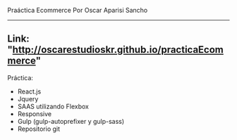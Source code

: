 
Praáctica Ecommerce
Por Oscar Aparisi Sancho

---

Link: "http://oscarestudioskr.github.io/practicaEcommerce" 
---

Práctica:

- React.js
- Jquery 
- SAAS utilizando Flexbox
- Responsive
- Gulp (gulp-autoprefixer y gulp-sass)
- Repositorio git


